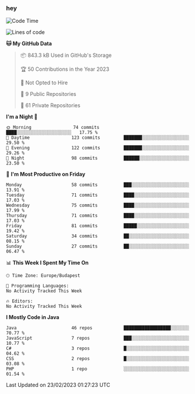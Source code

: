 ### hey

<!--START_SECTION:waka-->
![Code Time](http://img.shields.io/badge/Code%20Time-884%20hrs%2054%20mins-blue)

![Lines of code](https://img.shields.io/badge/From%20Hello%20World%20I%27ve%20Written-721.1%20thousand%20lines%20of%20code-blue)

**🐱 My GitHub Data** 

> 📦 843.3 kB Used in GitHub's Storage 
 > 
> 🏆 50 Contributions in the Year 2023
 > 
> 🚫 Not Opted to Hire
 > 
> 📜 9 Public Repositories 
 > 
> 🔑 61 Private Repositories 
 > 
**I'm a Night 🦉** 

```text
🌞 Morning                74 commits          ████░░░░░░░░░░░░░░░░░░░░░   17.75 % 
🌆 Daytime                123 commits         ███████░░░░░░░░░░░░░░░░░░   29.50 % 
🌃 Evening                122 commits         ███████░░░░░░░░░░░░░░░░░░   29.26 % 
🌙 Night                  98 commits          ██████░░░░░░░░░░░░░░░░░░░   23.50 % 
```
📅 **I'm Most Productive on Friday** 

```text
Monday                   58 commits          ███░░░░░░░░░░░░░░░░░░░░░░   13.91 % 
Tuesday                  71 commits          ████░░░░░░░░░░░░░░░░░░░░░   17.03 % 
Wednesday                75 commits          ████░░░░░░░░░░░░░░░░░░░░░   17.99 % 
Thursday                 71 commits          ████░░░░░░░░░░░░░░░░░░░░░   17.03 % 
Friday                   81 commits          █████░░░░░░░░░░░░░░░░░░░░   19.42 % 
Saturday                 34 commits          ██░░░░░░░░░░░░░░░░░░░░░░░   08.15 % 
Sunday                   27 commits          ██░░░░░░░░░░░░░░░░░░░░░░░   06.47 % 
```


📊 **This Week I Spent My Time On** 

```text
🕑︎ Time Zone: Europe/Budapest

💬 Programming Languages: 
No Activity Tracked This Week

🔥 Editors: 
No Activity Tracked This Week
```

**I Mostly Code in Java** 

```text
Java                     46 repos            ██████████████████░░░░░░░   70.77 % 
JavaScript               7 repos             ███░░░░░░░░░░░░░░░░░░░░░░   10.77 % 
C#                       3 repos             █░░░░░░░░░░░░░░░░░░░░░░░░   04.62 % 
CSS                      2 repos             █░░░░░░░░░░░░░░░░░░░░░░░░   03.08 % 
PHP                      1 repo              ░░░░░░░░░░░░░░░░░░░░░░░░░   01.54 % 
```




 Last Updated on 23/02/2023 01:27:23 UTC
<!--END_SECTION:waka-->
